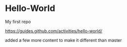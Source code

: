 # Hello-World
My first repo

https://guides.github.com/activities/hello-world/

added a few more content to make it different than master
